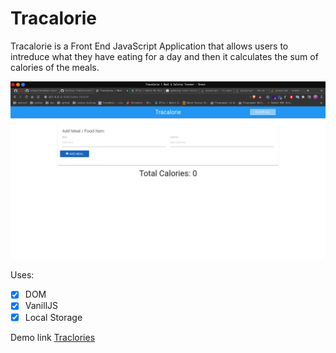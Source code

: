 # Tracalorie

Tracalorie is a Front End JavaScript Application that allows users to intreduce what they have eating for a day and
then it calculates the sum of calories of the meals.

![screenshot](./picture.png)

Uses:

- [x] DOM
- [x] VanillJS
- [x] Local Storage

Demo link [Traclories](https://muchori.github.io/)
